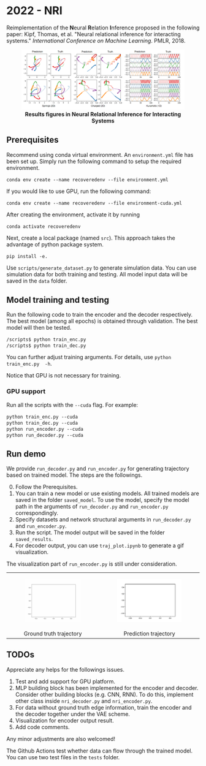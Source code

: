 # 2022 - NRI

Reimplementation of the **N**eural **R**elation **I**nference proposed in the following paper: Kipf, Thomas, et al. "Neural relational inference for interacting systems." *International Conference on Machine Learning*. PMLR, 2018.
<p align="center">
<figure>
<img src="figures/paper_fig.PNG" alt="Drawing" style="width: 600px;"/>
<figcaption align = "center"><b>Results figures in Neural Relational Inference for Interacting Systems</b></figcaption>
</figure>
</p>

## Prerequisites

Recommend using conda virtual environment. An `environment.yml` file has been set up. Simply run the following command to setup the required environment.

```
conda env create --name recoveredenv --file environment.yml
```

If you would like to use GPU, run the following command:

```shell
conda env create --name recoveredenv --file environment-cuda.yml
```

After creating the environment, activate it by running

```shell
conda activate recoveredenv
```

Next, create a local package (named `src`). This approach takes the advantage of python package system. 

```
pip install -e.
```

Use `scripts/generate_dataset.py` to generate simulation data. You can use simulation data for both training and testing. All model input data will be saved in the `data` folder.

## Model training and testing

Run the following code to train the encoder and the decoder respectively. 
The best model (among all epochs) is obtained through validation. The best model will then be tested.

```
/scripts$ python train_enc.py
/scripts$ python train_dec.py
```

You can further adjust training arguments. For details, use `python train_enc.py  -h`.

Notice that GPU is not necessary for training. 

### GPU support

Run all the scripts with the `--cuda` flag. For example:

```shell
python train_enc.py --cuda
python train_dec.py --cuda
python run_encoder.py --cuda
python run_decoder.py --cuda
```

## Run demo

We provide `run_decoder.py` and `run_encoder.py` for generating trajectory based on trained model. The steps are the followings.

0. Follow the Prerequisites.
1. You can train a new model or use existing models. All trained models are saved in the folder `saved_model`. To use the model, specify the model path in the arguments of `run_decoder.py` and `run_encoder.py` correspondingly.
2. Specify datasets and network structural arguments in `run_decoder.py` and `run_encoder.py`. 
3. Run the script. The model output will be saved in the folder `saved_results`.
4. For decoder output, you can use `traj_plot.ipynb` to generate a gif visualization.

The visualization part of `run_encoder.py` is still under consideration. 

<table><tr>
<td> <figure>
<img src="figures/demo_grand_truth.gif" alt="Drawing" style="width: 300px;"/> 
</figure></td>
<td> <figure>
  <img src="figures/step1.gif" alt="Drawing" style="width: 340px;"/>
</figure></td>
</tr>
<tr>
  <td> <center>Ground truth trajectory</center></td>
  <td> <center>Prediction trajectory</center></td>
</tr>  
</table>

## TODOs

Appreciate any helps for the followings issues.

1. Test and add support for GPU platform. 
2. MLP building block has been implemented for the encoder and decoder. Consider other building blocks (e.g. CNN, RNN). To do this, implement other class inside `nri_decoder.py` and `nri_encoder.py`.
3. For data without ground truth edge information, train the encoder and the decoder together under the VAE scheme.
4. Visualization for encoder output result.
5. Add code comments.

Any minor adjustments are also welcomed! 

The Github Actions test whether data can flow through the trained model.
You can use two test files in the `tests` folder. 
